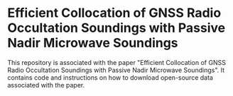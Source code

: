 # Efficient Collocation of GNSS Radio Occultation Soundings with Passive Nadir Microwave Soundings
This repository is associated with the paper "Efficient Collocation of GNSS Radio Occultation Soundings with Passive Nadir Microwave Soundings". It contains code and instructions on how to download open-source data associated with the paper.
